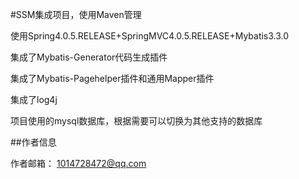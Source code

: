 #SSM集成项目，使用Maven管理

使用Spring4.0.5.RELEASE+SpringMVC4.0.5.RELEASE+Mybatis3.3.0

集成了Mybatis-Generator代码生成插件

集成了Mybatis-Pagehelper插件和通用Mapper插件

集成了log4j

项目使用的mysql数据库，根据需要可以切换为其他支持的数据库


##作者信息

作者邮箱： 1014728472@qq.com
